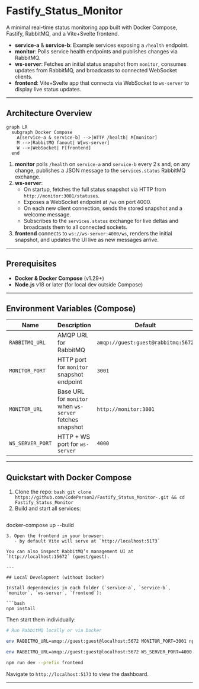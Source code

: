 # Fastify_Status_Monitor

A minimal real-time status monitoring app built with Docker Compose, Fastify, RabbitMQ, and a Vite+Svelte frontend.

- **service-a** & **service-b**: Example services exposing a `/health` endpoint.
- **monitor**: Polls service health endpoints and publishes changes via RabbitMQ.
- **ws-server**: Fetches an initial status snapshot from `monitor`, consumes updates from RabbitMQ, and broadcasts to connected WebSocket clients.
- **frontend**: Vite+Svelte app that connects via WebSocket to `ws-server` to display live status updates.

---

## Architecture Overview

```mermaid
graph LR
  subgraph Docker Compose
    A[service-a & service-b] -->|HTTP /health| M[monitor]
    M -->|RabbitMQ fanout| W[ws-server]
    W -->|WebSocket| F[frontend]
  end
```  

1. **monitor** polls `/health` on `service-a` and `service-b` every 2 s and, on any change, publishes a JSON message to the `services.status` RabbitMQ exchange.
2. **ws-server**:
   - On startup, fetches the full status snapshot via HTTP from `http://monitor:3001/statuses`.
   - Exposes a WebSocket endpoint at `/ws` on port 4000.
   - On each new client connection, sends the stored snapshot and a welcome message.
   - Subscribes to the `services.status` exchange for live deltas and broadcasts them to all connected sockets.
3. **frontend** connects to `ws://ws-server:4000/ws`, renders the initial snapshot, and updates the UI live as new messages arrive.

---

## Prerequisites

- **Docker & Docker Compose** (v1.29+)
- **Node.js** v18 or later (for local dev outside Compose)

---

## Environment Variables (Compose)

| Name             | Description                                           | Default                                |
| ---------------- | ----------------------------------------------------- | -------------------------------------- |
| `RABBITMQ_URL`   | AMQP URL for RabbitMQ                                 | `amqp://guest:guest@rabbitmq:5672`     |
| `MONITOR_PORT`   | HTTP port for `monitor` snapshot endpoint             | `3001`                                 |
| `MONITOR_URL`    | Base URL for `monitor` when `ws-server` fetches snapshot | `http://monitor:3001`               |
| `WS_SERVER_PORT` | HTTP + WS port for `ws-server`                        | `4000`                                 |

---

## Quickstart with Docker Compose

1. Clone the repo:
   ```bash git clone https://github.com/CodePerson2/Fastify_Status_Monitor-.git && cd Fastify_Status_Monitor ```
2. Build and start all services:
   ```bash
docker-compose up --build
```
3. Open the frontend in your browser:
   - by default Vite will serve at `http://localhost:5173`

You can also inspect RabbitMQ’s management UI at `http://localhost:15672` (guest/guest).

---

## Local Development (without Docker)

Install dependencies in each folder (`service-a`, `service-b`, `monitor`, `ws-server`, `frontend`):

```bash
npm install
```

Then start them individually:

```bash
# Run RabbitMQ locally or via Docker

env RABBITMQ_URL=amqp://guest:guest@localhost:5672 MONITOR_PORT=3001 npm start --prefix monitor

env RABBITMQ_URL=amqp://guest:guest@localhost:5672 WS_SERVER_PORT=4000 MONITOR_URL=http://localhost:3001 npm start --prefix ws-server

npm run dev --prefix frontend
```

Navigate to `http://localhost:5173` to view the dashboard.

---

